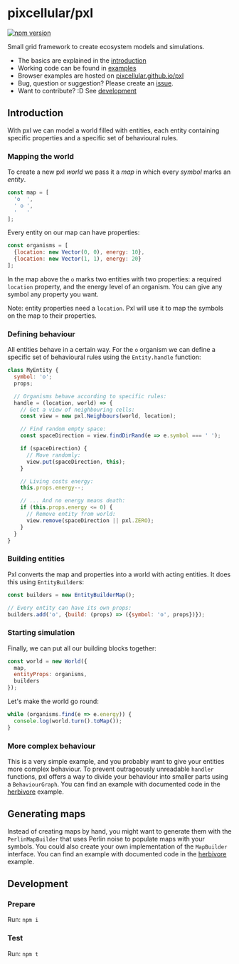 # pixcellular/pxl

[![npm version](https://badge.fury.io/js/pixcellular.svg)](https://badge.fury.io/js/pixcellular)

Small grid framework to create ecosystem models and simulations.

- The basics are explained in the [introduction](#introduction)
- Working code can be found in [examples](https://github.com/pixcellular/pxl/blob/main/examples/)
- Browser examples are hosted on [pixcellular.github.io/pxl](https://pixcellular.github.io/pxl/)
- Bug, question or suggestion? Please create an [issue](https://github.com/pixcellular/pxl/issues).
- Want to contribute? :D See [development](#development)

## Introduction
With pxl we can model a world filled with entities, each entity containing specific properties and a specific set of behavioural rules.

### Mapping the world
To create a new pxl _world_ we pass it a _map_ in which every _symbol_ marks an _entity_.

```js
const map = [
  'o  ',
  ' o ',
  '   '
];
```

Every entity on our map can have properties:
```js
const organisms = [
  {location: new Vector(0, 0), energy: 10},
  {location: new Vector(1, 1), energy: 20}
];
```

In the map above the `o` marks two entities with two properties: a required `location` property, and the energy level of an organism.
You can give any symbol any property you want.

Note: entity properties need a `location`. Pxl will use it to map the symbols on the map to their properties.

###  Defining behaviour

All entities behave in a certain way. For the `o` organism we can define a specific set of behavioural rules using the `Entity.handle` function:

```js
class MyEntity {
  symbol: 'o';
  props;

  // Organisms behave according to specific rules:
  handle = (location, world) => {
    // Get a view of neighbouring cells:
    const view = new pxl.Neighbours(world, location);

    // Find random empty space:
    const spaceDirection = view.findDirRand(e => e.symbol === ' ');

    if (spaceDirection) {
      // Move randomly:
      view.put(spaceDirection, this);
    }

    // Living costs energy:
    this.props.energy--;

    // ... And no energy means death:
    if (this.props.energy <= 0) {
      // Remove entity from world:
      view.remove(spaceDirection || pxl.ZERO);
    }
  }
}
```

### Building entities

Pxl converts the map and properties into a world with acting entities. It does this using `EntityBuilder`s:

```js
const builders = new EntityBuilderMap();

// Every entity can have its own props:
builders.add('o', {build: (props) => ({symbol: 'o', props})});
```

### Starting simulation
Finally, we can put all our building blocks together:

```js
const world = new World({
  map, 
  entityProps: organisms, 
  builders
});
```

Let's make the world go round:
```js
while (organisms.find(e => e.energy)) {
  console.log(world.turn().toMap());
}
```

### More complex behaviour

This is a very simple example, and you probably want to give your entities more complex behaviour. 
To prevent outrageously unreadable `handler` functions, pxl offers a way to divide your behaviour into smaller parts using a `BehaviourGraph`. 
You can find an example with documented code in the [herbivore](https://github.com/pixcellular/pxl/blob/main/examples/herbivore/README.md) example.

## Generating maps

Instead of creating maps by hand, you might want to generate them with the `PerlinMapBuilder` that uses Perlin noise to populate maps with your symbols. 
You could also create your own implementation of the `MapBuilder` interface.
You can find an example with documented code in the [herbivore](https://github.com/pixcellular/pxl/blob/main/examples/herbivore/README.md) example.

## Development

### Prepare
Run: `npm i`

### Test
Run: `npm t`

